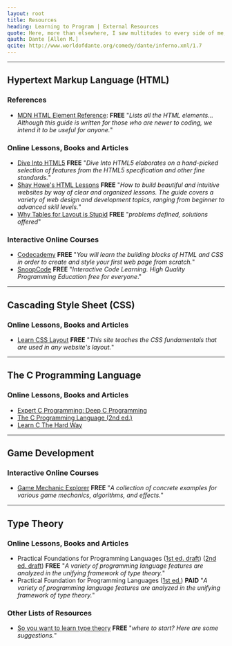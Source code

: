 ```yaml
---
layout: root
title: Resources
heading: Learning to Program | External Resources
quote: Here, more than elsewhere, I saw multitudes to every side of me; their howls were loud while, wheeling weights, they used their chests to push.
qauth: Dante [Allen M.]
qcite: http://www.worldofdante.org/comedy/dante/inferno.xml/1.7 
---
```


-------------------------------------------------

<h2 id="html">Hypertext Markup Language (HTML)</h2>

<h3> References </h3>

* [MDN HTML Element Reference](https://developer.mozilla.org/en/docs/Web/HTML/Element): **FREE** "_Lists all the HTML elements... Although this guide is written for those who are newer to coding, we intend it to be useful for anyone._"

<h3>Online Lessons, Books and Articles</h3>

* [Dive Into HTML5](http://diveintohtml5.info/) **FREE** "_Dive Into HTML5 elaborates on a hand-picked selection of features from the HTML5 specification and other fine standards._"
* [Shay Howe's HTML Lessons](http://learn.shayhowe.com/) **FREE** "_How to build beautiful and intuitive websites by way of clear and organized lessons. The guide covers a variety of web design and development topics, ranging from beginner to advanced skill levels._"
* [Why Tables for Layout is Stupid](https://www.hotdesign.com/seybold/everything.html) **FREE** "_problems defined, solutions offered_"

<h3>Interactive Online Courses</h3>

* [Codecademy](https://www.codecademy.com/en/tracks/htmlcss) **FREE** "_You will learn the building blocks of HTML and CSS in order to create and style your first web page from scratch._"
* [SnoopCode](http://www.snoopcode.com/) **FREE** "_Interactive Code Learning. High Quality Programming Education free for everyone_."

<hr>

<h2 id="css">Cascading Style Sheet (CSS)</h2>

<h3>Online Lessons, Books and Articles</h3>

* [Learn CSS Layout](http://learnlayout.com/) **FREE** "_This site teaches the CSS fundamentals that are used in any website's layout._"

<hr />

<h2 id="C">The C Programming Language</h2>

<h3>Online Lessons, Books and Articles</h3>

* [Expert C Programming: Deep C Programming](https://books.google.com.au/books?id=9f9uAQAAQBAJ&lpg=PR2&dq=deep%20c%20secrets%20programming&pg=PR2#v=onepage&q=deep%20c%20secrets%20programming&f=false)
* [The C Programming Language (2nd ed.)](http://www.amazon.com/The-Programming-Language-Brian-Kernighan/dp/0131103628)
* [Learn C The Hard Way](http://c.learncodethehardway.org/book/)

<hr>

<h2 id="gamedev">Game Development</h2>

<h3>Interactive Online Courses</h3>

* [Game Mechanic Explorer](http://gamemechanicexplorer.com/) **FREE** "_A collection of concrete examples for various game mechanics, algorithms, and effects._"

<hr>

<h2 id="typetheory">Type Theory</h2>

<h3>Online Lessons, Books and Articles</h3>

* Practical Foundations for Programming Languages ([1st ed. draft][PFPL1stD]) ([2nd ed. draft][PFPL2ndD]) **FREE** "_A variety of programming language features are analyzed in the unifying framework of type theory._"
* Practical Foundation for Programming Languages ([1st ed.][PFPL1st]) **PAID** "_A variety of programming language features are analyzed in the unifying framework of type theory._"

<h3>Other Lists of Resources</h3>

* [So you want to learn type theory](http://purelytheoretical.com/sywtltt.html) **FREE** "_where to start? Here are some suggestions._"

[PFPL1st]: http://www.amazon.com/Practical-Foundations-Programming-Languages-Professor/dp/1107029570
[PFPL1stD]: https://www.cs.cmu.edu/~rwh/plbook/book.pdf
[PFPL2ndD]: https://www.cs.cmu.edu/~rwh/plbook/2nded.pdf
